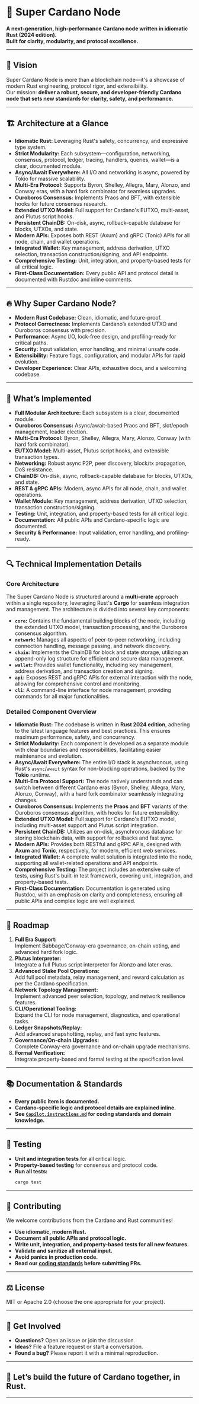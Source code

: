 # 🚀 Super Cardano Node

**A next-generation, high-performance Cardano node written in idiomatic Rust (2024 edition).  
Built for clarity, modularity, and protocol excellence.**

---

## 🌟 Vision

Super Cardano Node is more than a blockchain node—it's a showcase of modern Rust engineering, protocol rigor, and extensibility.  
Our mission: **deliver a robust, secure, and developer-friendly Cardano node that sets new standards for clarity, safety, and performance.**

---

## 🏗️ Architecture at a Glance

- **Idiomatic Rust:** Leveraging Rust's safety, concurrency, and expressive type system.
- **Strict Modularity:** Each subsystem—configuration, networking, consensus, protocol, ledger, tracing, handlers, queries, wallet—is a clear, documented module.
- **Async/Await Everywhere:** All I/O and networking is async, powered by Tokio for massive scalability.
- **Multi-Era Protocol:** Supports Byron, Shelley, Allegra, Mary, Alonzo, and Conway eras, with a hard fork combinator for seamless upgrades.
- **Ouroboros Consensus:** Implements Praos and BFT, with extensible hooks for future consensus research.
- **Extended UTXO Model:** Full support for Cardano's EUTXO, multi-asset, and Plutus script hooks.
- **Persistent ChainDB:** On-disk, async, rollback-capable database for blocks, UTXOs, and state.
- **Modern APIs:** Exposes both REST (Axum) and gRPC (Tonic) APIs for all node, chain, and wallet operations.
- **Integrated Wallet:** Key management, address derivation, UTXO selection, transaction construction/signing, and API endpoints.
- **Comprehensive Testing:** Unit, integration, and property-based tests for all critical logic.
- **First-Class Documentation:** Every public API and protocol detail is documented with Rustdoc and inline comments.

---

## 🔥 Why Super Cardano Node?

- **Modern Rust Codebase:** Clean, idiomatic, and future-proof.
- **Protocol Correctness:** Implements Cardano’s extended UTXO and Ouroboros consensus with precision.
- **Performance:** Async I/O, lock-free design, and profiling-ready for critical paths.
- **Security:** Input validation, error handling, and minimal unsafe code.
- **Extensibility:** Feature flags, configuration, and modular APIs for rapid evolution.
- **Developer Experience:** Clear APIs, exhaustive docs, and a welcoming codebase.

---

## 🚦 What’s Implemented

- **Full Modular Architecture:** Each subsystem is a clear, documented module.
- **Ouroboros Consensus:** Async/await-based Praos and BFT, slot/epoch management, leader election.
- **Multi-Era Protocol:** Byron, Shelley, Allegra, Mary, Alonzo, Conway (with hard fork combinator).
- **EUTXO Model:** Multi-asset, Plutus script hooks, and extensible transaction types.
- **Networking:** Robust async P2P, peer discovery, block/tx propagation, DoS resistance.
- **ChainDB:** On-disk, async, rollback-capable database for blocks, UTXOs, and state.
- **REST & gRPC APIs:** Modern, async APIs for all node, chain, and wallet operations.
- **Wallet Module:** Key management, address derivation, UTXO selection, transaction construction/signing.
- **Testing:** Unit, integration, and property-based tests for all critical logic.
- **Documentation:** All public APIs and Cardano-specific logic are documented.
- **Security & Performance:** Input validation, error handling, and profiling-ready.

---

## 🔍 Technical Implementation Details

### Core Architecture

The Super Cardano Node is structured around a **multi-crate** approach within a single repository, leveraging Rust's **Cargo** for seamless integration and management. The architecture is divided into several key components:

- **`core`:** Contains the fundamental building blocks of the node, including the extended UTXO model, transaction processing, and the Ouroboros consensus algorithm.
- **`network`:** Manages all aspects of peer-to-peer networking, including connection handling, message passing, and network discovery.
- **`chain`:** Implements the ChainDB for block and state storage, utilizing an append-only log structure for efficient and secure data management.
- **`wallet`:** Provides wallet functionality, including key management, address derivation, and transaction creation and signing.
- **`api`:** Exposes REST and gRPC APIs for external interaction with the node, allowing for comprehensive control and monitoring.
- **`cli`:** A command-line interface for node management, providing commands for all major functionalities.

### Detailed Component Overview

- **Idiomatic Rust:** The codebase is written in **Rust 2024 edition**, adhering to the latest language features and best practices. This ensures maximum performance, safety, and concurrency.
- **Strict Modularity:** Each component is developed as a separate module with clear boundaries and responsibilities, facilitating easier maintenance and evolution.
- **Async/Await Everywhere:** The entire I/O stack is asynchronous, using Rust's `async`/`await` syntax for non-blocking operations, backed by the **Tokio** runtime.
- **Multi-Era Protocol Support:** The node natively understands and can switch between different Cardano eras (Byron, Shelley, Allegra, Mary, Alonzo, Conway), with a hard fork combinator seamlessly integrating changes.
- **Ouroboros Consensus:** Implements the **Praos** and **BFT** variants of the Ouroboros consensus algorithm, with hooks for future extensibility.
- **Extended UTXO Model:** Full support for Cardano's EUTXO model, including multi-asset support and Plutus script integration.
- **Persistent ChainDB:** Utilizes an on-disk, asynchronous database for storing blockchain data, with support for rollbacks and fast sync.
- **Modern APIs:** Provides both RESTful and gRPC APIs, designed with **Axum** and **Tonic**, respectively, for modern, efficient web services.
- **Integrated Wallet:** A complete wallet solution is integrated into the node, supporting all wallet-related operations and API endpoints.
- **Comprehensive Testing:** The project includes an extensive suite of tests, using Rust's built-in test framework, covering unit, integration, and property-based tests.
- **First-Class Documentation:** Documentation is generated using Rustdoc, with an emphasis on clarity and completeness, ensuring all public APIs and complex logic are well explained.

---

## 🧭 Roadmap

1. **Full Era Support:**  
   Implement Babbage/Conway-era governance, on-chain voting, and advanced hard fork logic.
2. **Plutus Interpreter:**  
   Integrate a full Plutus script interpreter for Alonzo and later eras.
3. **Advanced Stake Pool Operations:**  
   Add full pool metadata, relay management, and reward calculation as per the Cardano specification.
4. **Network Topology Management:**  
   Implement advanced peer selection, topology, and network resilience features.
5. **CLI/Operational Tooling:**  
   Expand the CLI for node management, diagnostics, and operational tasks.
6. **Ledger Snapshots/Replay:**  
   Add advanced snapshotting, replay, and fast sync features.
7. **Governance/On-chain Upgrades:**  
   Complete Conway-era governance and on-chain upgrade mechanisms.
8. **Formal Verification:**  
   Integrate property-based and formal testing at the specification level.

---

## 📚 Documentation & Standards

- **Every public item is documented.**
- **Cardano-specific logic and protocol details are explained inline.**
- **See [`Copilot.instructions.md`](.github/instructions/Copilot.instructions.md) for coding standards and domain knowledge.**

---

## 🧪 Testing

- **Unit and integration tests** for all critical logic.
- **Property-based testing** for consensus and protocol code.
- **Run all tests:**  
  ```sh
  cargo test
  ```

---

## 🤝 Contributing

We welcome contributions from the Cardano and Rust communities!

- **Use idiomatic, modern Rust.**
- **Document all public APIs and protocol logic.**
- **Write unit, integration, and property-based tests for all new features.**
- **Validate and sanitize all external input.**
- **Avoid panics in production code.**
- **Read our [coding standards](.github/instructions/Copilot.instructions.md) before submitting PRs.**

---

## ⚖️ License

MIT or Apache 2.0 (choose the one appropriate for your project).

---

## 💬 Get Involved

- **Questions?** Open an issue or join the discussion.
- **Ideas?** File a feature request or start a conversation.
- **Found a bug?** Please report it with a minimal reproduction.

---

## 🚀 Let’s build the future of Cardano together, in Rust.

---